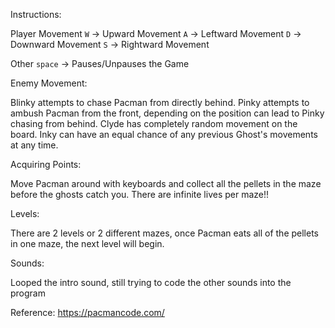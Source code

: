 
Instructions:

Player Movement
`W` -> Upward Movement
`A` -> Leftward Movement
`D` -> Downward Movement
`S` -> Rightward Movement

Other
`space` -> Pauses/Unpauses the Game

Enemy Movement:

Blinky attempts to chase Pacman from directly behind.
Pinky attempts to ambush Pacman from the front, depending on the position can lead to Pinky chasing from behind.
Clyde has completely random movement on the board.
Inky can have an equal chance of any previous Ghost's movements at any time.

Acquiring Points:

Move Pacman around with keyboards and collect all the pellets in the maze before the ghosts catch you. There are infinite lives per maze!!

Levels:

There are 2 levels or 2 different mazes, once Pacman eats all of the pellets in one maze, the next level will begin.

Sounds:

Looped the intro sound, still trying to code the other sounds into the program

Reference:
https://pacmancode.com/
